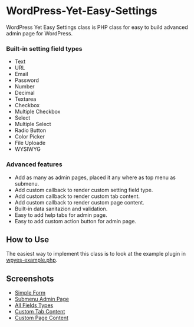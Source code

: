 # WordPress-Yet-Easy-Settings
WordPress Yet Easy Settings class is PHP class for easy to build advanced admin page for WordPress.

### Built-in setting field types
* Text
* URL
* Email
* Password
* Number
* Decimal
* Textarea
* Checkbox
* Multiple Checkbox
* Select
* Multiple Select
* Radio Button
* Color Picker
* File Uploade
* WYSIWYG

### Advanced features
* Add as many as admin pages, placed it any where as top menu as submenu.
* Add custom callback to render custom setting field type.
* Add custom callback to render custom tab content.
* Add custom callback to render custom page content.
* Built-in data sanitazion and validation.
* Easy to add help tabs for admin page.
* Easy to add custom action button for admin page.


## How to Use
The easiest way to implement this class is to look at the example plugin in [wpyes-example.php](https://github.com/sofyansitorus/WordPress-Yet-Easy-Settings/blob/master/wpyes-example.php).

## Screenshots
* [Simple Form](https://www.screencast.com/t/nLzukxLrTS)
* [Submenu Admin Page](https://www.screencast.com/t/bptqDhXBNR)
* [All Fields Types](https://www.screencast.com/t/Tkjb0Us4)
* [Custom Tab Content](https://www.screencast.com/t/R0By7ht2id9X)
* [Custom Page Content](https://www.screencast.com/t/ecHWiPLyRA9)
